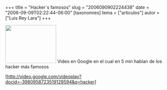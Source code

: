 +++
title = "Hacker´s famosos"
slug = "2006090902224438"
date = "2006-09-09T02:22:44-06:00"
[taxonomies]
tema = ["articulos"]
autor = ["Luis Rey Lara"]
+++

<img width="160" height="120" src="http://www.glib.org.mx/images/articles/2006090902224438_1.jpg" alt="">
Video en Google en el cual en 5 min hablan de los hacker más famosos

\[<a href="http://video.google.com/videoplay?docid=-3980958723519129594&amp;q=hacker">http://video.google.com/videoplay?docid=-3980958723519129594&q=hacker</a>\]

